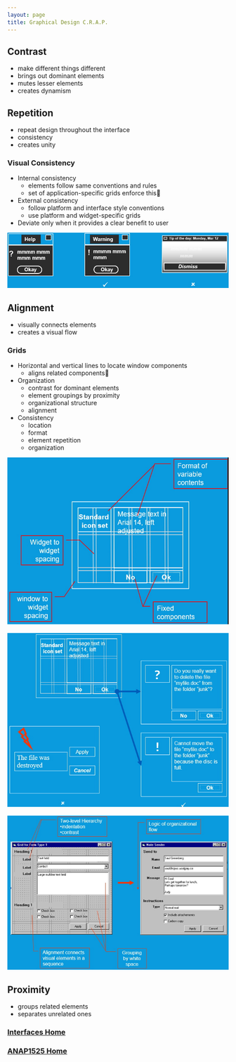 ```yaml
---
layout: page
title: Graphical Design C.R.A.P.
---
```


## Contrast
* make different things different
* brings out dominant elements
* mutes lesser elements
* creates dynamism

## Repetition
* repeat design throughout the interface
* consistency
* creates unity 

### Visual Consistency
* Internal consistency
  * elements follow same conventions and rules
  * set of application-specific grids enforce this
* External consistency
  * follow platform and interface style conventions
  * use platform and widget-specific grids
* Deviate only when it provides a clear benefit to user

![repettition-1](files/repetition-1.jpg)

## Alignment
* visually connects elements
* creates a visual flow

### Grids
* Horizontal and vertical lines to locate window components
  * aligns related components
* Organization
  * contrast for dominant elements
  * element groupings by proximity
  * organizational structure
  * alignment
* Consistency
  * location
  * format
  * element repetition
  * organization

![grids-1](files/grids-1.jpg)<br><br>
![grids-2](files/grids-2.jpg)<br><br>
![grids-3](files/grids-3.jpg)<br>

## Proximity
* groups related elements
* separates unrelated ones





### [Interfaces Home](interfaces.md)
### [ANAP1525 Home](../)